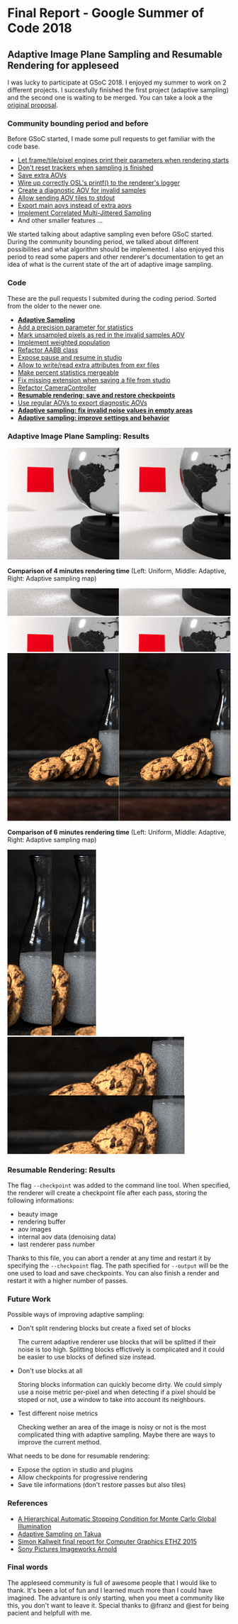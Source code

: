 # Final Report - Google Summer of Code 2018


## Adaptive Image Plane Sampling and Resumable Rendering for appleseed

I was lucky to participate at GSoC 2018. I enjoyed my summer to work on 2 different projects. I succesfully finished the first project (adaptive sampling) and the second one is waiting to be merged.
You can take a look a the [original proposal](appleseed-proposal.md).


### Community bounding period and before

Before GSoC started, I made some pull requests to get familiar with the code base.

- [Let frame/tile/pixel engines print their parameters when rendering starts](https://github.com/appleseedhq/appleseed/pull/1859)
- [Don't reset trackers when sampling is finished](https://github.com/appleseedhq/appleseed/pull/1862)
- [Save extra AOVs](https://github.com/appleseedhq/appleseed/pull/1865)
- [Wire up correctly OSL's printf() to the renderer's logger](https://github.com/appleseedhq/appleseed/pull/1881)
- [Create a diagnostic AOV for invalid samples](https://github.com/appleseedhq/appleseed/pull/1888)
- [Allow sending AOV tiles to stdout](https://github.com/appleseedhq/appleseed/pull/1906)
- [Export main aovs instead of extra aovs](https://github.com/appleseedhq/appleseed/pull/1954)
- [Implement Correlated Multi-Jittered Sampling](https://github.com/appleseedhq/appleseed/pull/1975)
- And other smaller features ...

We started talking about adaptive sampling even before GSoC started. During the community bounding period, we talked about different possibilites and what algorithm should be implemented. I also enjoyed this period to read some papers and other renderer's documentation to get an idea of what is the current state of the art of adaptive image sampling.


### Code

These are the pull requests I submited during the coding period. Sorted from the older to the newer one.

- **[Adaptive Sampling](https://github.com/appleseedhq/appleseed/pull/2062)**
- [Add a precision parameter for statistics](https://github.com/appleseedhq/appleseed/pull/2067)
- [Mark unsampled pixels as red in the invalid samples AOV](https://github.com/appleseedhq/appleseed/pull/2069)
- [Implement weighted population](https://github.com/appleseedhq/appleseed/pull/2078)
- [Refactor AABB class](https://github.com/appleseedhq/appleseed/pull/2095)
- [Expose pause and resume in studio](https://github.com/appleseedhq/appleseed/pull/2096)
- [Allow to write/read extra attributes from exr files](https://github.com/appleseedhq/appleseed/pull/2099)
- [Make percent statistics mergeable](https://github.com/appleseedhq/appleseed/pull/2107)
- [Fix missing extension when saving a file from studio](https://github.com/appleseedhq/appleseed/pull/2108)
- [Refactor CameraController](https://github.com/appleseedhq/appleseed/pull/2112)
- **[Resumable rendering: save and restore checkpoints](https://github.com/appleseedhq/appleseed/pull/2120)**
- [Use regular AOVs to export diagnostic AOVs](https://github.com/appleseedhq/appleseed/pull/2121)
- **[Adaptive sampling: fix invalid noise values in empty areas](https://github.com/appleseedhq/appleseed/pull/2134)**
- **[Adaptive sampling: improve settings and behavior](https://github.com/appleseedhq/appleseed/pull/2147)**


### Adaptive Image Plane Sampling: Results

<img src="3m58_comp.png"/>

**Comparison of 4 minutes rendering time** (Left: Uniform, Middle: Adaptive, Right: Adaptive sampling map)

<img src="3m58_comp_zoom1.png"/>
<img src="3m58_comp_zoom2.png"/>

<img src="5m54_comp.png"/>

**Comparison of 6 minutes rendering time** (Left: Uniform, Middle: Adaptive, Right: Adaptive sampling map)

<img src="5m54_comp_zoom1.png"/>
<img src="5m54_comp_zoom2.png"/>


### Resumable Rendering: Results

The flag `--checkpoint` was added to the command line tool. When specified, the renderer will create a checkpoint file after each pass, storing the following informations:
- beauty image
- rendering buffer
- aov images
- internal aov data (denoising data)
- last renderer pass number

Thanks to this file, you can abort a render at any time and restart it by specifying the `--checkpoint` flag. The path specified for `--output` will be the one used to load and save checkpoints. You can also finish a render and restart it with a higher number of passes.

### Future Work

Possible ways of improving adaptive sampling:

- Don't split rendering blocks but create a fixed set of blocks

	The current adaptive renderer use blocks that will be splitted if their noise is too high. Splitting blocks effictively is complicated and it could be easier to use blocks of defined size instead.

- Don't use blocks at all

	Storing blocks information can quickly become dirty. We could simply use a noise metric per-pixel and when detecting if a pixel should be stoped or not, use a window to take into account its neighbours.

- Test different noise metrics

	Checking wether an area of the image is noisy or not is the most complicated thing with adaptive sampling. Maybe there are ways to improve the current method.

What needs to be done for resumable rendering:

- Expose the option in studio and plugins
- Allow checkpoints for progressive rendering
- Save tile informations (don't restore passes but also tiles)

### References

- [A Hierarchical Automatic Stopping Condition for Monte Carlo Global Illumination](https://jo.dreggn.org/home/2009_stopping.pdf)
- [Adaptive Sampling on Takua](https://blog.yiningkarlli.com/2015/03/adaptive-sampling.html)
- [Simon Kallweit final report for Computer Graphics ETHZ 2015](http://simon-kallweit.me/rendercompo2015/report/)
- [Sony Pictures Imageworks Arnold](https://fpsunflower.github.io/ckulla/data/2018_tog_spi_arnold.pdf)


### Final words

The appleseed community is full of awesome people that I would like to thank. It's been a lot of fun and I learned much more than I could have imagined. The advanture is only starting, when you meet a community like this, you don't want to leave it. Special thanks to @franz and @est for being pacient and helpfull with me.

